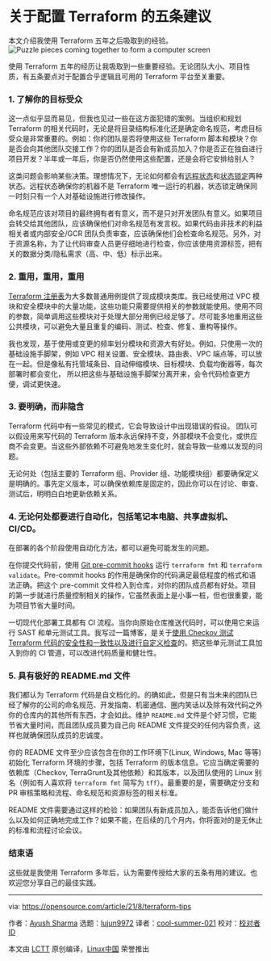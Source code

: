 [#]: subject: "My top 5 tips for setting up Terraform"
[#]: via: "https://opensource.com/article/21/8/terraform-tips"
[#]: author: "Ayush Sharma https://opensource.com/users/ayushsharma"
[#]: collector: "lujun9972"
[#]: translator: "cool-summer-021"
[#]: reviewer: " "
[#]: publisher: " "
[#]: url: " "

关于配置 Terraform 的五条建议
======
本文介绍我使用 Terraform 五年之后吸取到的经验。
![Puzzle pieces coming together to form a computer screen][1]

使用 Terraform 五年的经历让我吸取到一些重要经验。无论团队大小、项目性质，有五条要点对于配置合乎逻辑且可用的 Terraform 平台至关重要。

### 1\. 了解你的目标受众

这一点似乎显而易见，但我也见过一些在这方面犯错的案例。当组织和规划 Terraform 的相关代码时，无论是将目录结构标准化还是确定命名规范，考虑目标受众是非常重要的。例如：你的团队是否将使用这些 Terraform 脚本和模块？你是否会向其他团队交接工作？你的团队是否会有新成员加入？你是否正在独自进行项目开发？半年或一年后，你是否仍然使用这些配置，还是会将它安排给别人？

这类问题会影响某些决策。理想情况下，无论如何都会有[远程状态][2]和[状态锁定][3]两种状态。远程状态确保你的机器不是 Terraform 唯一运行的机器，状态锁定确保同一时刻只有一个人对基础设施进行修改操作。

命名规范应该对项目的最终拥有者有意义，而不是只对开发团队有意义。如果项目会转交给其他团队，应该确保他们对命名规范有发言权。如果代码由非技术的利益相关者或内部安全/GCR 团队负责审查，应该确保他们会检查命名规范。另外，对于资源名称，为了让代码审查人员更仔细地进行检查，你应该使用资源标签，把有关的数据分类/隐私需求（高、中、低）标示出来。

### 2\. 重用，重用，重用

[Terraform 注册表][4]为大多数普通用例提供了现成模块类库。我已经使用过 VPC 模块和安全模块中的大量功能，这些功能只需要提供相关的参数就能使用。使用不同的参数，简单调用这些模块对于处理大部分用例已经足够了。尽可能多地重用这些公共模块，可以避免大量且重复的编码、测试、检查、修复、重构等操作。

我也发现，基于使用或变更的频率划分模块和资源大有好处。例如，只使用一次的基础设施手脚架，例如 VPC 相关设置、安全模块、路由表、VPC 端点等，可以放在一起。但是像私有托管域条目、自动伸缩模块、目标模块、负载均衡器等，每次部署时都会变化， 所以把这些与基础设施手脚架分离开来，会令代码检查更方便，调试更快速。

### 3\. 要明确，而非隐含

Terraform 代码中有一些常见的模式，它会导致设计中出现错误的假设。 团队可以假设用来写代码的 Terraform 版本永远保持不变，外部模块不会变化，或供应商不会变更。当这些外部依赖不可避免地发生变化时，就会导致一些难以发现的问题。

无论何处（包括主要的 Terraform 组、Provider 组、功能模块组）都要确保定义是明确的。事先定义版本，可以确保依赖库是固定的，因此你可以在讨论、审查、测试后，明明白白地更新依赖关系。

### 4\. 无论何处都要进行自动化，包括笔记本电脑、共享虚拟机、CI/CD。

在部署的各个阶段使用自动化方法，都可以避免可能发生的问题。

在你提交代码前，使用 [Git pre-commit hooks][5] 运行 `terraform fmt` 和 `terraform validate`。Pre-commit hooks 的作用是确保你的代码满足最低程度的格式和语法正确。把这个 pre-commit 文件检入到仓库，对你的团队成员都有好处。项目的第一步就进行质量控制相关的操作，它虽然表面上是小事一桩，但也很重要，能为项目节省大量时间。

一切现代化部署工具都有 CI 流程。当你向原始仓库推送代码时，可以使用它来运行 SAST 和单元测试工具。我写过一篇博客，是关于[使用 Checkov 测试 Terraform 代码的安全性和一致性以及进行自定义检查][6]的。把这些单元测试工具加入到你的 CI 管道，可以改进代码质量和健壮性。

### 5\. 具有极好的 README.md 文件

我们都认为 Terraform 代码是自文档化的。的确如此，但是只有当未来的团队已经了解你的公司的命名规范、开发指南、机密通信、圈内笑话以及除有效代码之外你的仓库内的其他所有东西，才会如此。维护 `README.md` 文件是个好习惯，它能节省大量时间，而且团队成员要为自己向 README 文件提交的任何内容负责，这样也就确保团队成员的忠诚度。

你的 README 文件至少应该包含在你的工作环境下(Linux, Windows, Mac 等等)初始化 Terraform 环境的步骤，包括 Terraform 的版本信息。它应当确定需要的依赖库（Checkov, TerraGrunt及其他依赖）和其版本，以及团队使用的 Linux 别名（例如有人喜欢将 `terraform fmt` 简写为 `tff`）。最重要的是，需要确定分支和 PR 审核策略和流程、命名规范和资源标签的相关标准。

README 文件需要通过这样的检验：如果团队有新成员加入，能否告诉他们做什么以及如何正确地完成工作？如果不能，在后续的几个月内，你将面对的是无休止的标准和流程讨论会议。

### 结束语

这些就是我使用 Terraform 多年后，认为需要传授给大家的五条有用的建议。也欢迎您分享自己的最佳实践。

--------------------------------------------------------------------------------

via: https://opensource.com/article/21/8/terraform-tips

作者：[Ayush Sharma][a]
选题：[lujun9972][b]
译者：[cool-summer-021](https://github.com/cool-summer-021)
校对：[校对者ID](https://github.com/校对者ID)

本文由 [LCTT](https://github.com/LCTT/TranslateProject) 原创编译，[Linux中国](https://linux.cn/) 荣誉推出

[a]: https://opensource.com/users/ayushsharma
[b]: https://github.com/lujun9972
[1]: https://opensource.com/sites/default/files/styles/image-full-size/public/lead-images/puzzle_computer_solve_fix_tool.png?itok=U0pH1uwj (Puzzle pieces coming together to form a computer screen)
[2]: https://www.terraform.io/docs/language/state/index.html
[3]: https://www.terraform.io/docs/language/state/locking.html
[4]: https://registry.terraform.io/
[5]: https://opensource.com/life/16/8/how-construct-your-own-git-server-part-6
[6]: https://notes.ayushsharma.in/2021/07/cloud-infrastructure-sast-terraform-checkov
